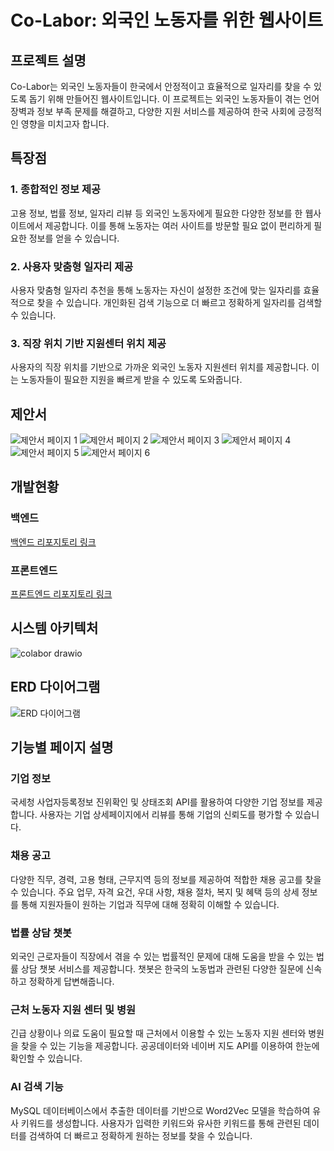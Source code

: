 # Co-Labor: 외국인 노동자를 위한 웹사이트

## 프로젝트 설명
Co-Labor는 외국인 노동자들이 한국에서 안정적이고 효율적으로 일자리를 찾을 수 있도록 돕기 위해 만들어진 웹사이트입니다. 이 프로젝트는 외국인 노동자들이 겪는 언어 장벽과 정보 부족 문제를 해결하고, 다양한 지원 서비스를 제공하여 한국 사회에 긍정적인 영향을 미치고자 합니다.

## 특장점
### 1. 종합적인 정보 제공
고용 정보, 법률 정보, 일자리 리뷰 등 외국인 노동자에게 필요한 다양한 정보를 한 웹사이트에서 제공합니다. 이를 통해 노동자는 여러 사이트를 방문할 필요 없이 편리하게 필요한 정보를 얻을 수 있습니다.

### 2. 사용자 맞춤형 일자리 제공
사용자 맞춤형 일자리 추천을 통해 노동자는 자신이 설정한 조건에 맞는 일자리를 효율적으로 찾을 수 있습니다. 개인화된 검색 기능으로 더 빠르고 정확하게 일자리를 검색할 수 있습니다.

### 3. 직장 위치 기반 지원센터 위치 제공
사용자의 직장 위치를 기반으로 가까운 외국인 노동자 지원센터 위치를 제공합니다. 이는 노동자들이 필요한 지원을 빠르게 받을 수 있도록 도와줍니다.

## 제안서
![제안서 페이지 1](./images/proposal_1.jpg)
![제안서 페이지 2](./images/proposal_2.jpg)
![제안서 페이지 3](./images/proposal_3.jpg)
![제안서 페이지 4](./images/proposal_4.jpg)
![제안서 페이지 5](./images/proposal_5.jpg)
![제안서 페이지 6](./images/proposal_6.jpg)

## 개발현황
### 백엔드
[백엔드 리포지토리 링크](https://github.com/Co-Labor-Project/Co-Labor-BE)

### 프론트엔드
[프론트엔드 리포지토리 링크](https://github.com/Co-Labor-Project/Co-Labor-FE)

## 시스템 아키텍처
![colabor drawio](https://github.com/user-attachments/assets/127e0d5d-714e-4416-9334-575a5e4a0209)

## ERD 다이어그램
![ERD 다이어그램](./images/erd_diagram.jpg)

## 기능별 페이지 설명
### 기업 정보
국세청 사업자등록정보 진위확인 및 상태조회 API를 활용하여 다양한 기업 정보를 제공합니다. 사용자는 기업 상세페이지에서 리뷰를 통해 기업의 신뢰도를 평가할 수 있습니다.

### 채용 공고
다양한 직무, 경력, 고용 형태, 근무지역 등의 정보를 제공하여 적합한 채용 공고를 찾을 수 있습니다. 주요 업무, 자격 요건, 우대 사항, 채용 절차, 복지 및 혜택 등의 상세 정보를 통해 지원자들이 원하는 기업과 직무에 대해 정확히 이해할 수 있습니다.

### 법률 상담 챗봇
외국인 근로자들이 직장에서 겪을 수 있는 법률적인 문제에 대해 도움을 받을 수 있는 법률 상담 챗봇 서비스를 제공합니다. 챗봇은 한국의 노동법과 관련된 다양한 질문에 신속하고 정확하게 답변해줍니다.

### 근처 노동자 지원 센터 및 병원
긴급 상황이나 의료 도움이 필요할 때 근처에서 이용할 수 있는 노동자 지원 센터와 병원을 찾을 수 있는 기능을 제공합니다. 공공데이터와 네이버 지도 API를 이용하여 한눈에 확인할 수 있습니다.

### AI 검색 기능
MySQL 데이터베이스에서 추출한 데이터를 기반으로 Word2Vec 모델을 학습하여 유사 키워드를 생성합니다. 사용자가 입력한 키워드와 유사한 키워드를 통해 관련된 데이터를 검색하여 더 빠르고 정확하게 원하는 정보를 찾을 수 있습니다.


